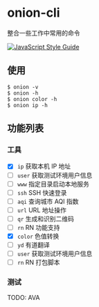 # onion-cli
整合一些工作中常用的命令

[![JavaScript Style Guide](https://img.shields.io/badge/code_style-standard-brightgreen.svg)](https://standardjs.com)

## 使用
```
$ onion -v
$ onion -h
$ onion color -h
$ onion ip -h
```

## 功能列表
### 工具
- [x]  `ip`           获取本机 IP 地址
- [ ]  `user`         获取测试环境用户信息
- [ ]  `www`          指定目录启动本地服务
- [ ]  `ssh`          SSH 快速登录
- [ ]  `aqi`          查询城市 AQI 指数
- [ ]  `url`          URL 地址操作
- [ ]  `qr`           生成和识别二维码
- [ ]  `rn`           RN 功能支持
- [x]  `color`        色值转换
- [ ]  `yd`           有道翻译
- [ ]  `user`         获取测试环境用户信息
- [ ]  `rn`           RN 打包脚本

### 测试
TODO: AVA

